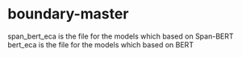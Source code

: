# boundary-master
span_bert_eca is the file for the models which based on Span-BERT
bert_eca is the file for the models which based on BERT
